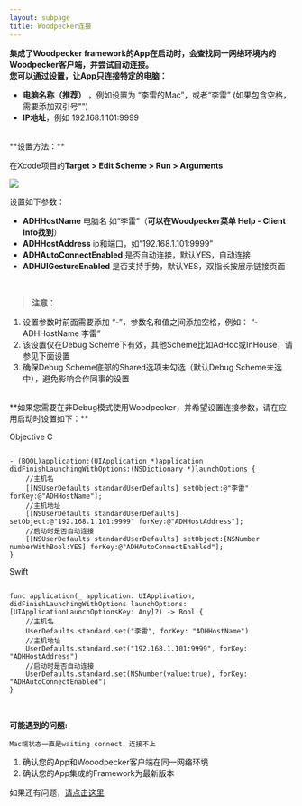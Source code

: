```yaml
---
layout: subpage
title: Woodpecker连接
---
```



**集成了Woodpecker framework的App在启动时，会查找同一网络环境内的Woodpecker客户端，并尝试自动连接。**<br/>
**您可以通过设置，让App只连接特定的电脑：**

 -  **电脑名称（推荐）** ，例如设置为 “李雷的Mac”，或者“李雷” (如果包含空格，需要添加双引号"")
 -  **IP地址**，例如 192.168.1.101:9999
<br/>
**设置方法：**

在Xcode项目的**Target > Edit Scheme > Run > Arguments**

![][1]

设置如下参数：

 -  **ADHHostName**  电脑名 如“李雷”（**可以在Woodpecker菜单 Help - Client Info找到**）
 -  **ADHHostAddress**  ip和端口，如“192.168.1.101:9999”    
 -  **ADHAutoConnectEnabled**  是否自动连接，默认YES，自动连接
 -  **ADHUIGestureEnabled**  是否支持手势，默认YES，双指长按展示链接页面
<br/>

> **注意：**<br/>
1. 设置参数时前面需要添加 “-”，参数名和值之间添加空格，例如： “-ADHHostName 李雷”<br/>
2. 该设置仅在Debug Scheme下有效，其他Scheme比如AdHoc或InHouse，请参见下面设置<br/>
3. 确保Debug Scheme底部的Shared选项未勾选（默认Debug Scheme未选中），避免影响合作同事的设置

<br/>
**如果您需要在非Debug模式使用Woodpecker，并希望设置连接参数，请在应用启动时设置如下：**


Objective C
```

- (BOOL)application:(UIApplication *)application didFinishLaunchingWithOptions:(NSDictionary *)launchOptions {
    //主机名
    [[NSUserDefaults standardUserDefaults] setObject:@"李雷" forKey:@"ADHHostName"];
    //主机地址
    [[NSUserDefaults standardUserDefaults] setObject:@"192.168.1.101:9999" forKey:@"ADHHostAddress"];
    //启动时是否自动连接
    [[NSUserDefaults standardUserDefaults] setObject:[NSNumber numberWithBool:YES] forKey:@"ADHAutoConnectEnabled"];
}
```
Swift


```

func application(_ application: UIApplication, didFinishLaunchingWithOptions launchOptions: [UIApplicationLaunchOptionsKey: Any]?) -> Bool {
    //主机名
    UserDefaults.standard.set("李雷", forKey: "ADHHostName")
    //主机地址
    UserDefaults.standard.set("192.168.1.101:9999", forKey: "ADHHostAddress")
    //启动时是否自动连接
    UserDefaults.standard.set(NSNumber(value:true), forKey: "ADHAutoConnectEnabled")
}   
```
<br/>

**可能遇到的问题:**
```
Mac端状态一直是waiting connect，连接不上
```
1. 确认您的App和Wooodpecker客户端在同一网络环境
2. 确认您的App集成的Framework为最新版本

如果还有问题，<a href="/cncontact.html">请点击这里</a>

<br/>
<br/>


  [1]: /assets/img/schemecn.png


